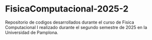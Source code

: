 # FisicaComputacional-2025-2
Repositorio de codigos desarrollados durante el curso de Fisica Computacional I realizado durante el segundo semestre de 2025 en la Universidad de Pamplona.
